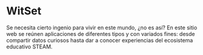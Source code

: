 # WitSet
Se necesita cierto ingenio para vivir en este mundo, ¿no es así? En este sitio web se reúnen aplicaciones de diferentes tipos y con variados fines: desde compartir datos curiosos hasta dar a conocer experiencias del ecosistema educativo STEAM.
